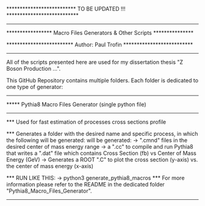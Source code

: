 ************************** TO BE UPDATED !!! ***************************
________________________________________________________________________                                                              
*****************  Macro Files Generators & Other Scripts ***************

*************************  Author: Paul Trofin **************************                             
_________________________________________________________________________

All  of  the  scripts presented  here are used for my dissertation thesis
"Z Boson Production ...". 

This  GitHub  Repository  contains  multiple  folders.  Each  folder  is
dedicated to one type of generator:

________________________________________________________________________
***** Pythia8 Macro Files Generator (single python file)
________________________________________________________________________

  ***  Used for fast  estimation  of  processes  cross sections profile
  
  ***  Generates  a folder  with the desired name and specific process,
       in which the following will be generated:
       will be generated:
    -> ".cmnd"  files  in  the  desired  center  of  mass  energy range 
    -> a ".cc"  to  compile  and  run Pythia8 that writes a ".dat" file
       which contains Cross Section (fb) vs Center of Mass Energy (GeV)
    -> Generates a ROOT ".C" to plot the cross section (y-axis) vs. the
       center of mass energy (x-axis)
       
  ***  RUN LIKE THIS:
       -> python3 generate_pythia8_macros
  ***  For  more   information   please  refer  to  the  README  in  the
        dedicated folder "Pythia8_Macro_Files_Generator".
________________________________________________________________________

